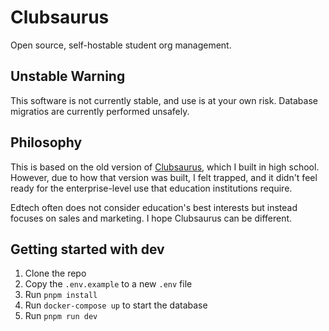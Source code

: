 # Clubsaurus

Open source, self-hostable student org management.

## Unstable Warning

This software is not currently stable, and use is at your own risk.
Database migratios are currently performed unsafely.

## Philosophy

This is based on the old version of [Clubsaurus](https://github.com/CoasterFan5/Clubsaurus-old), which I built in high school. However, due to how that version was built, I felt trapped, and it didn't feel ready for the enterprise-level use that education institutions require.

Edtech often does not consider education's best interests but instead focuses on sales and marketing. I hope Clubsaurus can be different.

## Getting started with dev

1. Clone the repo
2. Copy the `.env.example` to a new `.env` file
3. Run `pnpm install`
4. Run `docker-compose up` to start the database
5. Run `pnpm run dev`
